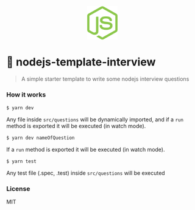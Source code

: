 <div align="center">
  <img width="80" src="/.github/logo.svg" />
</div>

# 💚 nodejs-template-interview

> A simple starter template to write some nodejs interview questions

### How it works

```sh
$ yarn dev
```

Any file inside `src/questions` will be dynamically imported, and if a `run` method is exported it will be executed (in watch mode).


```sh
$ yarn dev nameOfQuestion
```

If a `run` method is exported it will be executed (in watch mode).

```sh
$ yarn test
```

Any test file (.spec, .test) inside `src/questions` will be executed

### License

MIT
